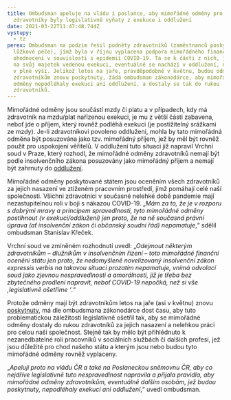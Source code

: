 ```yaml
---
title: Ombudsman apeluje na vládu i poslance, aby mimořádné odměny pro
  zdravotníky byly legislativně vyňaty z exekuce i oddlužení
date: 2021-03-22T11:47:48.744Z
vystupy:
  - tz
perex: Ombudsman na podzim řešil podněty zdravotníků (zaměstnanců poskytovatelů
  lůžkové péče), jímž byla v říjnu vyplacena podpora mimořádného finančního
  ohodnocení v souvislosti s epidemií COVID-19. Ta se k části z nich, jež mají
  na svůj majetek vedenou exekuci, eventuálně se nachází v oddlužení, nedostala
  v plné výši. Jelikož letos na jaře, pravděpodobně v květnu, budou odměny
  zdravotníkům znovu poskytnuty, žádá ombudsman zákonodárce, aby mimořádné
  odměny nepodléhaly exekuci ani oddlužení, a dostaly se tak do rukou
  zdravotníků.
---
```

Mimořádné odměny jsou součástí mzdy či platu a v případech, kdy má zdravotník na mzdu/plat nařízenou exekuci, je mu z větší části zabavena, neboť jde o příjem, který rovněž podléhá exekuci (je postižitelný srážkami ze mzdy). Je-li zdravotníkovi povoleno oddlužení, mohla by tato mimořádná odměna být posuzována jako tzv. mimořádný příjem, jež by měl být rovněž použit pro uspokojení věřitelů. V oddlužení tuto situaci již napravil Vrchní soud v Praze, který rozhodl, že mimořádné odměny zdravotníků nemají být podle insolvenčního zákona posuzovány jako mimořádný příjem a nemají být zahrnuty do [oddlužení](https://isir.justice.cz/isir/doc/dokument.PDF?id=45594133).

Mimořádné odměny poskytované státem jsou oceněním všech zdravotníků za jejich nasazení ve ztíženém pracovním prostředí, jímž pomáhají celé naší společnosti. Všichni zdravotníci v současné nelehké době pandemie mají nezastupitelnou roli v boji s nákazou COVID-19. „*Mám za to, že je v rozporu s dobrými mravy a principem spravedlnosti, tyto mimořádné odměny postihnout (v exekuci/oddlužení) jen proto, že na ně současná právní úprava (ať insolvenční zákon či občanský soudní řád) nepamatuje*,“ sdělil ombudsman Stanislav Křeček.

Vrchní soud ve zmíněném rozhodnutí uvedl: „*Odejmout některým zdravotníkům – dlužníkům v insolvenčním řízení – toto mimořádné finanční ocenění státu jen proto, že nedomyšleně novelizovaný insolvenční zákon expressis verbis na takovou situaci prozatím nepamatuje, vnímá odvolací soud jako zjevnou nespravedlnosti a amorálnosti, již je třeba bez zbytečného prodlení napravit, neboť COVID-19 nepočká, než si vše ‚legislativně ošetříme ‘*.“

Protože odměny mají být zdravotníkům letos na jaře (asi v květnu) znovu [poskytnuty](https://www.mzcr.cz/dotacni-program-na-podporu-mimoradneho-financniho-ohodnoceni-zamestnancu-poskytovatelu-luzkove-pece-v-souvislosti-s-epidemii-covid-19-pro-rok-2021/), má dle ombudsmana zákonodárce dost času, aby tuto problematickou záležitosti legislativně ošetřil tak, aby se mimořádné odměny dostaly do rukou zdravotníků za jejich nasazení a nelehkou práci pro celou naši společnost. Stejně tak by mělo být přihlédnuto k nezanedbatelné roli pracovníků v sociálních službách či dalších profesí, jež jsou důležité pro chod našeho státu a kterým jsou nebo budou tyto mimořádné odměny rovněž vyplaceny.  

„*Apeluji proto na vládu ČR a také na Poslaneckou sněmovnu ČR, aby co nejdříve legislativně tuto nespravedlnost napravila a přijala pravidla, aby mimořádné odměny zdravotníkům, eventuálně dalším osobám, jež budou poskytnuty, nepodléhaly exekuci ani oddlužení*,“ uvedl ombudsman.